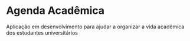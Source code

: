 # Agenda Acadêmica

Aplicação em desenvolvimento para ajudar a organizar a vida acadêmica dos estudantes universitários